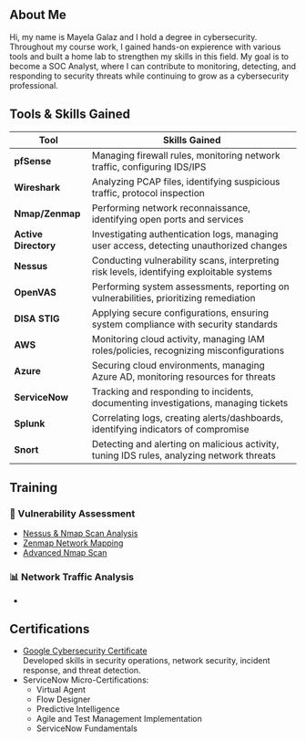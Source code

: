 ## About Me
Hi, my name is Mayela Galaz and I hold a degree in cybersecurity. Throughout my course work, I gained hands-on expierence with various tools and built a home lab to strengthen my skills in this field. My goal is to become a SOC Analyst, where I can contribute to monitoring, detecting, and responding to security threats while continuing to grow as a cybersecurity professional.

## Tools & Skills Gained

| Tool           | Skills Gained                                                                 |
|----------------|--------------------------------------------------------------------------------|
| **pfSense**    | Managing firewall rules, monitoring network traffic, configuring IDS/IPS       |
| **Wireshark**  | Analyzing PCAP files, identifying suspicious traffic, protocol inspection      |
| **Nmap/Zenmap**       | Performing network reconnaissance, identifying open ports and services         |
| **Active Directory** | Investigating authentication logs, managing user access, detecting unauthorized changes |
| **Nessus**     | Conducting vulnerability scans, interpreting risk levels, identifying exploitable systems |
| **OpenVAS**    | Performing system assessments, reporting on vulnerabilities, prioritizing remediation |
| **DISA STIG**  | Applying secure configurations, ensuring system compliance with security standards |
| **AWS**        | Monitoring cloud activity, managing IAM roles/policies, recognizing misconfigurations |
| **Azure**      | Securing cloud environments, managing Azure AD, monitoring resources for threats |
| **ServiceNow** | Tracking and responding to incidents, documenting investigations, managing tickets |
| **Splunk**     | Correlating logs, creating alerts/dashboards, identifying indicators of compromise |
| **Snort**      | Detecting and alerting on malicious activity, tuning IDS rules, analyzing network threats |

## Training
### 🔐 Vulnerability Assessment
- [Nessus & Nmap Scan Analysis](assignments/vuln-assessment/nessus_scan.md)
- [Zenmap Network Mapping](assignments/vuln-assessment/zenmap_scan.md)
- [Advanced Nmap Scan](assignments/vuln-assessment/advanced_nmap_scan.md)
### 📊 Network Traffic Analysis 
- 

## Certifications

- [Google Cybersecurity Certificate](https://coursera.org/share/272a3e8cbb80393ba504d2e2d7c6ffe0)  
  Developed skills in security operations, network security, incident response, and threat detection.
- ServiceNow Micro-Certifications:
  - Virtual Agent  
  - Flow Designer  
  - Predictive Intelligence  
  - Agile and Test Management Implementation  
  - ServiceNow Fundamentals
